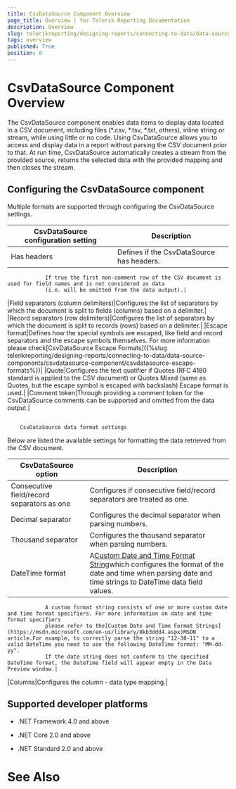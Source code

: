 ```yaml
---
title: CsvDataSource Component Overview
page_title: Overview | for Telerik Reporting Documentation
description: Overview
slug: telerikreporting/designing-reports/connecting-to-data/data-source-components/csvdatasource-component/overview
tags: overview
published: True
position: 0
---
```


# CsvDataSource Component Overview



The CsvDataSource component enables data items to display data located in a CSV document, including files (*.csv, *.tsv, *.txt, others),
        inline string or stream, while using little or no code. Using CsvDataSource allows you to access and display data in a report without
        parsing the CSV document prior to that. At run time, CsvDataSource automatically creates a stream from the provided source,
        returns the selected data with the provided mapping and then closes the stream.
      

## Configuring the CsvDataSource component

Multiple formats are supported through configuring the CsvDataSource settings.


| CsvDataSource configuration setting | Description |
| ------ | ------ |
|Has headers|Defines if the CsvDataSource has headers.
                If true the first non-comment row of the CSV document is used for field names and is not considered as data
                (i.e. will be omitted from the data output).|
|Field separators (column delimiters)|Configures the list of separators by which the document is split to fields (columns) based on a delimiter.|
|Record separators (row delimiters)|Configures the list of separators by which the document is split to records (rows) based on a delimiter.|
|Escape format|Defines how the special symbols are escaped, like field and record separators and the escape symbols themselves.
                For more information please check[CsvDataSource Escape Formats]({%slug telerikreporting/designing-reports/connecting-to-data/data-source-components/csvdatasource-component/csvdatasource-escape-formats%})|
|Quote|Configures the text qualifier if Quotes (RFC 4180 standard is applied to the CSV document) or Quotes Mixed (same as Quotes, but the escape symbol is escaped with backslash) Escape format is used.|
|Comment token|Through providing a comment token for the CsvDataSource comments can be supported and omitted from the data output.|

## 
        CsvDataSource data format settings
      

Below are listed the available settings for formatting the data retrieved from the CSV document.
        


| CsvDataSource option | Description |
| ------ | ------ |
|Consecutive field/record separators as one|Configures if consecutive field/record separators are treated as one.|
|Decimal separator|Configures the decimal separator when parsing numbers.|
|Thousand separator|Configures the thousand separator when parsing numbers.|
|DateTime format|A[Custom Date and Time Format String](https://msdn.microsoft.com/en-us/library/8kb3ddd4.aspx)which configures the format of the date and time when parsing date and time strings to DateTime data field values.
                A custom format string consists of one or more custom date and time format specifiers. For more information on date and time format specifiers
                please refer to the[Custom Date and Time Format Strings](https://msdn.microsoft.com/en-us/library/8kb3ddd4.aspx)MSDN article.For example, to correctly parse the string "12-30-11" to a valid DateTime you need to use the following DateTime format: "MM-dd-yy". 
                If the date string does not conform to the specified DateTime format, the DateTime field will appear empty in the Data Preview window.|
|Columns|Configures the column - data type mapping.|

## Supported developer platforms

* .NET Framework 4.0 and above
            

* .NET Core 2.0 and above
            

* .NET Standard 2.0 and above
            

# See Also
